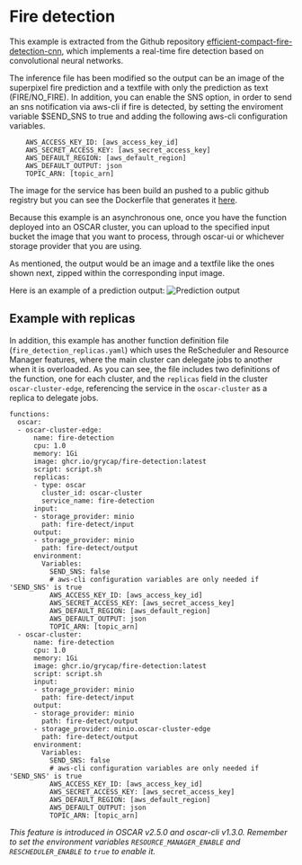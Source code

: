 # Fire detection

This example is extracted from the Github repository [efficient-compact-fire-detection-cnn](https://github.com/NeelBhowmik/efficient-compact-fire-detection-cnn), which implements a real-time fire detection based on convolutional neural networks.

The inference file has been modified so the output can be an image of the superpixel fire prediction and a textfile with only the prediction as text (FIRE/NO_FIRE).
In addition, you can enable the SNS option, in order to send an sns notification via aws-cli if fire is detected, by setting the enviroment variable $SEND_SNS to true and adding the following aws-cli configuration variables.

```
    AWS_ACCESS_KEY_ID: [aws_access_key_id]
    AWS_SECRET_ACCESS_KEY: [aws_secret_access_key]
    AWS_DEFAULT_REGION: [aws_default_region]
    AWS_DEFAULT_OUTPUT: json
    TOPIC_ARN: [topic_arn]
```

The image for the service has been build an pushed to a public github registry but you can see the Dockerfile that generates it [here](Dockerfile).

Because this example is an asynchronous one, once you have the function deployed into an OSCAR cluster, you can upload to the specified input bucket the image that you want to process, through oscar-ui or whichever storage provider that you are using.

As mentioned, the output would be an image and a textfile like the ones shown next, zipped within the corresponding input image.

Here is an example of a prediction output:
![Prediction output](readme-images/prediction-output.png)

## Example with replicas

In addition, this example has another function definition file (`fire_detection_replicas.yaml`) which uses the ReScheduler and Resource Manager features, where the main cluster can delegate jobs to another when it is overloaded. As you can see, the file includes two definitions of the function, one for each cluster, and the `replicas` field in the cluster `oscar-cluster-edge`, referencing the service in the `oscar-cluster` as a replica to delegate jobs.

```
functions:
  oscar:
  - oscar-cluster-edge:
      name: fire-detection
      cpu: 1.0
      memory: 1Gi
      image: ghcr.io/grycap/fire-detection:latest
      script: script.sh
      replicas:
      - type: oscar
        cluster_id: oscar-cluster
        service_name: fire-detection
      input:
      - storage_provider: minio
        path: fire-detect/input
      output:
      - storage_provider: minio
        path: fire-detect/output
      environment:
        Variables:
          SEND_SNS: false
          # aws-cli configuration variables are only needed if 'SEND_SNS' is true
          AWS_ACCESS_KEY_ID: [aws_access_key_id]
          AWS_SECRET_ACCESS_KEY: [aws_secret_access_key]
          AWS_DEFAULT_REGION: [aws_default_region]
          AWS_DEFAULT_OUTPUT: json
          TOPIC_ARN: [topic_arn]
  - oscar-cluster:
      name: fire-detection
      cpu: 1.0
      memory: 1Gi
      image: ghcr.io/grycap/fire-detection:latest
      script: script.sh
      input:
      - storage_provider: minio
        path: fire-detect/input
      output:
      - storage_provider: minio
        path: fire-detect/output
      - storage_provider: minio.oscar-cluster-edge
        path: fire-detect/output
      environment:
        Variables:
          SEND_SNS: false
          # aws-cli configuration variables are only needed if 'SEND_SNS' is true
          AWS_ACCESS_KEY_ID: [aws_access_key_id]
          AWS_SECRET_ACCESS_KEY: [aws_secret_access_key]
          AWS_DEFAULT_REGION: [aws_default_region]
          AWS_DEFAULT_OUTPUT: json
          TOPIC_ARN: [topic_arn]
```

*This feature is introduced in OSCAR v2.5.0 and oscar-cli v1.3.0. Remember to set the environment variables `RESOURCE_MANAGER_ENABLE` and `RESCHEDULER_ENABLE` to `true` to enable it.*
